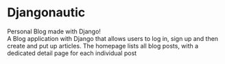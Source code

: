 # Djangonautic
Personal Blog made with Django!
<br> A Blog application with Django that allows users to log in, sign up and then create and put up articles. The homepage lists all blog posts, with a dedicated detail page for each individual post
